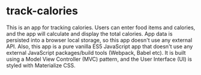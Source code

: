 # track-calories
This is an app for tracking calories. Users can enter food items and calories, and the app will calculate and display the total calories. 
App data is persisted into a browser local storage, so this app doesn't use any external API. Also, this app is a pure vanilla ES5 JavaScript app that doesn't use any external JavaScript packages/build tools (Webpack, Babel etc). It is built using a Model View Controller (MVC) pattern, and the User Interface (UI) is styled with Materialize CSS. 

